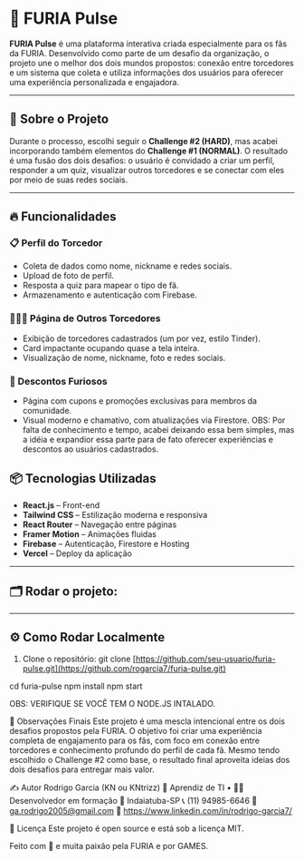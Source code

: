 # 🖤 FURIA Pulse

**FURIA Pulse** é uma plataforma interativa criada especialmente para os fãs da FURIA. Desenvolvido como parte de um desafio da organização, o projeto une o melhor dos dois mundos propostos: conexão entre torcedores e um sistema que coleta e utiliza informações dos usuários para oferecer uma experiência personalizada e engajadora.

---

## 🧠 Sobre o Projeto

Durante o processo, escolhi seguir o **Challenge #2 (HARD)**, mas acabei incorporando também elementos do **Challenge #1 (NORMAL)**. O resultado é uma fusão dos dois desafios: o usuário é convidado a criar um perfil, responder a um quiz, visualizar outros torcedores e se conectar com eles por meio de suas redes sociais.

---

## 🔥 Funcionalidades

### 📋 Perfil do Torcedor
- Coleta de dados como nome, nickname e redes sociais.
- Upload de foto de perfil.
- Resposta a quiz para mapear o tipo de fã.
- Armazenamento e autenticação com Firebase.

### 🧑‍🤝‍🧑 Página de Outros Torcedores
- Exibição de torcedores cadastrados (um por vez, estilo Tinder).
- Card impactante ocupando quase a tela inteira.
- Visualização de nome, nickname, foto e redes sociais.

### 💸 Descontos Furiosos
- Página com cupons e promoções exclusivas para membros da comunidade.
- Visual moderno e chamativo, com atualizações via Firestore.
OBS: Por falta de conhecimento e tempo, acabei deixando essa bem simples, mas a idéia e expandior essa parte para de fato oferecer experiências e descontos ao usuários cadastrados.


## 📦 Tecnologias Utilizadas

- **React.js** – Front-end
- **Tailwind CSS** – Estilização moderna e responsiva
- **React Router** – Navegação entre páginas
- **Framer Motion** – Animações fluidas
- **Firebase** – Autenticação, Firestore e Hosting
- **Vercel** – Deploy da aplicação

---

## 🗂️ Rodar o projeto:


---

## ⚙️ Como Rodar Localmente

1. Clone o repositório:
git clone [https://github.com/seu-usuario/furia-pulse.git](https://github.com/rogarcia7/furia-pulse.git)

cd furia-pulse
npm install
npm start

OBS: VERIFIQUE SE VOCÊ TEM O NODE.JS INTALADO.


📌 Observações Finais
Este projeto é uma mescla intencional entre os dois desafios propostos pela FURIA. O objetivo foi criar uma experiência completa de engajamento para os fãs, com foco em conexão entre torcedores e conhecimento profundo do perfil de cada fã. Mesmo tendo escolhido o Challenge #2 como base, o resultado final aproveita ideias dos dois desafios para entregar mais valor.

✍️ Autor
Rodrigo Garcia (KN ou KNtrizz)
💼 Aprendiz de TI • 👨‍💻 Desenvolvedor em formação
📍 Indaiatuba-SP
📞 (11) 94985-6646
📧 ga.rodrigo2005@gmail.com
💼 https://www.linkedin.com/in/rodrigo-garcia7/

📜 Licença
Este projeto é open source e está sob a licença MIT.

Feito com 💜 e muita paixão pela FURIA e por GAMES.


